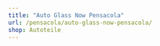 ```yaml
---
title: "Auto Glass Now Pensacola"
url: /pensacola/auto-glass-now-pensacola/
shop: Autoteile
---
```

